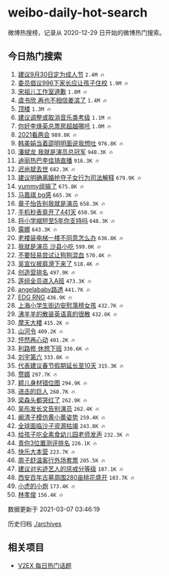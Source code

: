 # weibo-daily-hot-search

微博热搜榜，记录从 2020-12-29 日开始的微博热门搜索。

## 今日热门搜索

<!-- BEGIN -->

1. [建议9月30日定为成人节](https://s.weibo.com/weibo?q=%23%E5%BB%BA%E8%AE%AE9%E6%9C%8830%E6%97%A5%E5%AE%9A%E4%B8%BA%E6%88%90%E4%BA%BA%E8%8A%82%23&Refer=top) `2.4M 🔥`
1. [委员倡议996下家长应让孩子住校](https://s.weibo.com/weibo?q=%23%E5%A7%94%E5%91%98%E5%80%A1%E8%AE%AE996%E4%B8%8B%E5%AE%B6%E9%95%BF%E5%BA%94%E8%AE%A9%E5%AD%A9%E5%AD%90%E4%BD%8F%E6%A0%A1%23&Refer=top) `1.9M 🔥`
1. [宋祖儿工作室道歉](https://s.weibo.com/weibo?q=%23%E5%AE%8B%E7%A5%96%E5%84%BF%E5%B7%A5%E4%BD%9C%E5%AE%A4%E9%81%93%E6%AD%89%23&Refer=top) `1.8M 🔥`
1. [虞书欣 再也不相信姜滨了](https://s.weibo.com/weibo?q=%E8%99%9E%E4%B9%A6%E6%AC%A3%20%E5%86%8D%E4%B9%9F%E4%B8%8D%E7%9B%B8%E4%BF%A1%E5%A7%9C%E6%BB%A8%E4%BA%86&Refer=top) `1.4M 🔥`
1. [顶楼](https://s.weibo.com/weibo?q=%E9%A1%B6%E6%A5%BC&Refer=top) `1.3M 🔥`
1. [建议调整或取消音乐类考级](https://s.weibo.com/weibo?q=%23%E5%BB%BA%E8%AE%AE%E8%B0%83%E6%95%B4%E6%88%96%E5%8F%96%E6%B6%88%E9%9F%B3%E4%B9%90%E7%B1%BB%E8%80%83%E7%BA%A7%23&Refer=top) `1.1M 🔥`
1. [你好李焕英总票房超越哪吒](https://s.weibo.com/weibo?q=%23%E4%BD%A0%E5%A5%BD%E6%9D%8E%E7%84%95%E8%8B%B1%E6%80%BB%E7%A5%A8%E6%88%BF%E8%B6%85%E8%B6%8A%E5%93%AA%E5%90%92%23&Refer=top) `1.0M 🔥`
1. [2021看两会](https://s.weibo.com/weibo?q=%232021%E7%9C%8B%E4%B8%A4%E4%BC%9A%23&Refer=top) `989.8K 🔥`
1. [韩美娟当着邵明明面说我想吐](https://s.weibo.com/weibo?q=%23%E9%9F%A9%E7%BE%8E%E5%A8%9F%E5%BD%93%E7%9D%80%E9%82%B5%E6%98%8E%E6%98%8E%E9%9D%A2%E8%AF%B4%E6%88%91%E6%83%B3%E5%90%90%23&Refer=top) `976.8K 🔥`
1. [潘斌龙 我就是演员总冠军](https://s.weibo.com/weibo?q=%E6%BD%98%E6%96%8C%E9%BE%99%20%E6%88%91%E5%B0%B1%E6%98%AF%E6%BC%94%E5%91%98%E6%80%BB%E5%86%A0%E5%86%9B&Refer=top) `948.3K 🔥`
1. [迪丽热巴李佳琦直播](https://s.weibo.com/weibo?q=%23%E8%BF%AA%E4%B8%BD%E7%83%AD%E5%B7%B4%E6%9D%8E%E4%BD%B3%E7%90%A6%E7%9B%B4%E6%92%AD%23&Refer=top) `916.3K 🔥`
1. [迟尚斌去世](https://s.weibo.com/weibo?q=%E8%BF%9F%E5%B0%9A%E6%96%8C%E5%8E%BB%E4%B8%96&Refer=top) `682.3K 🔥`
1. [建议明确离婚抢夺子女行为司法解释](https://s.weibo.com/weibo?q=%23%E5%BB%BA%E8%AE%AE%E6%98%8E%E7%A1%AE%E7%A6%BB%E5%A9%9A%E6%8A%A2%E5%A4%BA%E5%AD%90%E5%A5%B3%E8%A1%8C%E4%B8%BA%E5%8F%B8%E6%B3%95%E8%A7%A3%E9%87%8A%23&Refer=top) `679.9K 🔥`
1. [yummy组输了](https://s.weibo.com/weibo?q=%23yummy%E7%BB%84%E8%BE%93%E4%BA%86%23&Refer=top) `675.8K 🔥`
1. [马嘉祺 bg感](https://s.weibo.com/weibo?q=%E9%A9%AC%E5%98%89%E7%A5%BA%20bg%E6%84%9F&Refer=top) `665.3K 🔥`
1. [章子怡告别我就是演员](https://s.weibo.com/weibo?q=%E7%AB%A0%E5%AD%90%E6%80%A1%E5%91%8A%E5%88%AB%E6%88%91%E5%B0%B1%E6%98%AF%E6%BC%94%E5%91%98&Refer=top) `658.3K 🔥`
1. [手机秒表竟开了441天](https://s.weibo.com/weibo?q=%23%E6%89%8B%E6%9C%BA%E7%A7%92%E8%A1%A8%E7%AB%9F%E5%BC%80%E4%BA%86441%E5%A4%A9%23&Refer=top) `650.5K 🔥`
1. [将小学缩短至5年你支持吗](https://s.weibo.com/weibo?q=%23%E5%B0%86%E5%B0%8F%E5%AD%A6%E7%BC%A9%E7%9F%AD%E8%87%B35%E5%B9%B4%E4%BD%A0%E6%94%AF%E6%8C%81%E5%90%97%23&Refer=top) `648.3K 🔥`
1. [露娜](https://s.weibo.com/weibo?q=%E9%9C%B2%E5%A8%9C&Refer=top) `643.3K 🔥`
1. [老楼装电梯一楼不同意怎么办](https://s.weibo.com/weibo?q=%23%E8%80%81%E6%A5%BC%E8%A3%85%E7%94%B5%E6%A2%AF%E4%B8%80%E6%A5%BC%E4%B8%8D%E5%90%8C%E6%84%8F%E6%80%8E%E4%B9%88%E5%8A%9E%23&Refer=top) `636.8K 🔥`
1. [我就是演员 沙县小吃](https://s.weibo.com/weibo?q=%E6%88%91%E5%B0%B1%E6%98%AF%E6%BC%94%E5%91%98%20%E6%B2%99%E5%8E%BF%E5%B0%8F%E5%90%83&Refer=top) `599.0K 🔥`
1. [不要轻易尝试让狗狗混血](https://s.weibo.com/weibo?q=%E4%B8%8D%E8%A6%81%E8%BD%BB%E6%98%93%E5%B0%9D%E8%AF%95%E8%AE%A9%E7%8B%97%E7%8B%97%E6%B7%B7%E8%A1%80&Refer=top) `570.4K 🔥`
1. [吴宣仪披肩滑下来了](https://s.weibo.com/weibo?q=%23%E5%90%B4%E5%AE%A3%E4%BB%AA%E6%8A%AB%E8%82%A9%E6%BB%91%E4%B8%8B%E6%9D%A5%E4%BA%86%23&Refer=top) `518.4K 🔥`
1. [创造营排名](https://s.weibo.com/weibo?q=%23%E5%88%9B%E9%80%A0%E8%90%A5%E6%8E%92%E5%90%8D%23&Refer=top) `497.9K 🔥`
1. [莲组全员进入A班](https://s.weibo.com/weibo?q=%23%E8%8E%B2%E7%BB%84%E5%85%A8%E5%91%98%E8%BF%9B%E5%85%A5A%E7%8F%AD%23&Refer=top) `473.3K 🔥`
1. [angelababy路透](https://s.weibo.com/weibo?q=%23angelababy%E8%B7%AF%E9%80%8F%23&Refer=top) `441.7K 🔥`
1. [EDG RNG](https://s.weibo.com/weibo?q=EDG%20RNG&Refer=top) `436.9K 🔥`
1. [上海小学生街边安慰落榜女孩](https://s.weibo.com/weibo?q=%23%E4%B8%8A%E6%B5%B7%E5%B0%8F%E5%AD%A6%E7%94%9F%E8%A1%97%E8%BE%B9%E5%AE%89%E6%85%B0%E8%90%BD%E6%A6%9C%E5%A5%B3%E5%AD%A9%23&Refer=top) `432.7K 🔥`
1. [沸羊羊的散装英语真的很散](https://s.weibo.com/weibo?q=%E6%B2%B8%E7%BE%8A%E7%BE%8A%E7%9A%84%E6%95%A3%E8%A3%85%E8%8B%B1%E8%AF%AD%E7%9C%9F%E7%9A%84%E5%BE%88%E6%95%A3&Refer=top) `432.6K 🔥`
1. [摩天大楼](https://s.weibo.com/weibo?q=%E6%91%A9%E5%A4%A9%E5%A4%A7%E6%A5%BC&Refer=top) `415.2K 🔥`
1. [山河令](https://s.weibo.com/weibo?q=%E5%B1%B1%E6%B2%B3%E4%BB%A4&Refer=top) `409.2K 🔥`
1. [怦然再心动](https://s.weibo.com/weibo?q=%E6%80%A6%E7%84%B6%E5%86%8D%E5%BF%83%E5%8A%A8&Refer=top) `401.2K 🔥`
1. [利路修 休想下班](https://s.weibo.com/weibo?q=%E5%88%A9%E8%B7%AF%E4%BF%AE%20%E4%BC%91%E6%83%B3%E4%B8%8B%E7%8F%AD&Refer=top) `336.6K 🔥`
1. [刘宇第六](https://s.weibo.com/weibo?q=%23%E5%88%98%E5%AE%87%E7%AC%AC%E5%85%AD%23&Refer=top) `333.8K 🔥`
1. [代表建议春节假期延长至10天](https://s.weibo.com/weibo?q=%23%E4%BB%A3%E8%A1%A8%E5%BB%BA%E8%AE%AE%E6%98%A5%E8%8A%82%E5%81%87%E6%9C%9F%E5%BB%B6%E9%95%BF%E8%87%B310%E5%A4%A9%23&Refer=top) `315.3K 🔥`
1. [赘婿](https://s.weibo.com/weibo?q=%E8%B5%98%E5%A9%BF&Refer=top) `297.7K 🔥`
1. [颖儿身材错位图](https://s.weibo.com/weibo?q=%23%E9%A2%96%E5%84%BF%E8%BA%AB%E6%9D%90%E9%94%99%E4%BD%8D%E5%9B%BE%23&Refer=top) `294.9K 🔥`
1. [进击的巨人](https://s.weibo.com/weibo?q=%E8%BF%9B%E5%87%BB%E7%9A%84%E5%B7%A8%E4%BA%BA&Refer=top) `268.7K 🔥`
1. [梁森头都哭红了](https://s.weibo.com/weibo?q=%23%E6%A2%81%E6%A3%AE%E5%A4%B4%E9%83%BD%E5%93%AD%E7%BA%A2%E4%BA%86%23&Refer=top) `262.9K 🔥`
1. [吴彤发长文告别演员](https://s.weibo.com/weibo?q=%23%E5%90%B4%E5%BD%A4%E5%8F%91%E9%95%BF%E6%96%87%E5%91%8A%E5%88%AB%E6%BC%94%E5%91%98%23&Refer=top) `262.4K 🔥`
1. [阚清子模仿黄小蕾姿势](https://s.weibo.com/weibo?q=%23%E9%98%9A%E6%B8%85%E5%AD%90%E6%A8%A1%E4%BB%BF%E9%BB%84%E5%B0%8F%E8%95%BE%E5%A7%BF%E5%8A%BF%23&Refer=top) `259.4K 🔥`
1. [全球面临沙子资源枯竭](https://s.weibo.com/weibo?q=%23%E5%85%A8%E7%90%83%E9%9D%A2%E4%B8%B4%E6%B2%99%E5%AD%90%E8%B5%84%E6%BA%90%E6%9E%AF%E7%AB%AD%23&Refer=top) `243.8K 🔥`
1. [给孩子吃全素食幼儿园老师发声](https://s.weibo.com/weibo?q=%E7%BB%99%E5%AD%A9%E5%AD%90%E5%90%83%E5%85%A8%E7%B4%A0%E9%A3%9F%E5%B9%BC%E5%84%BF%E5%9B%AD%E8%80%81%E5%B8%88%E5%8F%91%E5%A3%B0&Refer=top) `232.3K 🔥`
1. [青你3位置测评排名](https://s.weibo.com/weibo?q=%23%E9%9D%92%E4%BD%A03%E4%BD%8D%E7%BD%AE%E6%B5%8B%E8%AF%84%E6%8E%92%E5%90%8D%23&Refer=top) `226.1K 🔥`
1. [快乐大本营](https://s.weibo.com/weibo?q=%E5%BF%AB%E4%B9%90%E5%A4%A7%E6%9C%AC%E8%90%A5&Refer=top) `223.7K 🔥`
1. [周子舒温客行外场套票](https://s.weibo.com/weibo?q=%23%E5%91%A8%E5%AD%90%E8%88%92%E6%B8%A9%E5%AE%A2%E8%A1%8C%E5%A4%96%E5%9C%BA%E5%A5%97%E7%A5%A8%23&Refer=top) `205.5K 🔥`
1. [建议对劣迹艺人的惩戒分等级](https://s.weibo.com/weibo?q=%23%E5%BB%BA%E8%AE%AE%E5%AF%B9%E5%8A%A3%E8%BF%B9%E8%89%BA%E4%BA%BA%E7%9A%84%E6%83%A9%E6%88%92%E5%88%86%E7%AD%89%E7%BA%A7%23&Refer=top) `187.1K 🔥`
1. [西安百年古墓周围280亩桃花盛开](https://s.weibo.com/weibo?q=%E8%A5%BF%E5%AE%89%E7%99%BE%E5%B9%B4%E5%8F%A4%E5%A2%93%E5%91%A8%E5%9B%B4280%E4%BA%A9%E6%A1%83%E8%8A%B1%E7%9B%9B%E5%BC%80&Refer=top) `183.7K 🔥`
1. [小虎的小炮](https://s.weibo.com/weibo?q=%E5%B0%8F%E8%99%8E%E7%9A%84%E5%B0%8F%E7%82%AE&Refer=top) `173.4K 🔥`
1. [林孝俊](https://s.weibo.com/weibo?q=%E6%9E%97%E5%AD%9D%E4%BF%8A&Refer=top) `156.4K 🔥`

数据更新于 2021-03-07 03:46:19

<!-- END -->

历史归档 [./archives](./archives)

## 相关项目

- [V2EX 每日热门话题](https://github.com/boojack/v2ex-daily-hot-topic)
